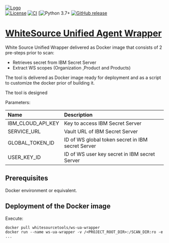 [![Logo](https://whitesource-resources.s3.amazonaws.com/ws-sig-images/Whitesource_Logo_178x44.png)](https://www.whitesourcesoftware.com/)  
[![License](https://img.shields.io/badge/License-Apache%202.0-yellowgreen.svg)](https://opensource.org/licenses/Apache-2.0)
[![CI](https://github.com/whitesource-ps/ws-ua-wrapper/actions/workflows/ci.yml/badge.svg)](https://github.com/whitesource-ps/ws-ua-wrapper/actions/workflows/ci.yml)
[![Python 3.7+](https://upload.wikimedia.org/wikipedia/commons/7/76/Blue_Python_3.7%2B_Shield_Badge.svg)
[![GitHub release](https://img.shields.io/github/v/release/whitesource-ps/ws-ua-wrapper)](https://github.com/whitesource-ps/ws-ua-wrapper/releases/latest)
# [WhiteSource Unified Agent Wrapper](https://github.com/whitesource-ps/ws-ua-wrapper)
White Source Unified Wrapper delivered as Docker image that consists of 2 pre-steps prior to scan:
* Retrieves secret from IBM Secret Server
* Extract WS scopes (Organization ,Product and Products)

The tool is delivered as Docker image ready for deployment and as a script to customize the docker prior of building it. 

The tool is designed 

Parameters:

| Name              | Description                                       |
|:------------------|:--------------------------------------------------|
| IBM_CLOUD_API_KEY | Key to access IBM Secret Server                   |
| SERVICE_URL       | Vault URL of IBM Secret Server                    |
| GLOBAL_TOKEN_ID   | ID of WS global token secret in IBM secret Server |
| USER_KEY_ID       | ID of WS user key secret in IBM secret Server     |

## Prerequisites
Docker environment or equivalent.

## Deployment of the Docker image
Execute:
```shell
docker pull whitesourcetools/ws-ua-wrapper
docker run --name ws-ua-wrapper -v /<PROJECT_ROOT_DIR>:/SCAN_DIR:ro -e ...
```
